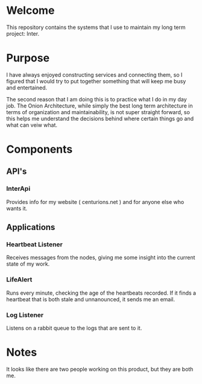 # Welcome

This repository contains the systems that I use to maintain my long term project: Inter.

# Purpose

I have always enjoyed constructing services and connecting them, so I figured that I would try to put together something that will keep me busy and entertained.

The second reason that I am doing this is to practice what I do in my day job.  The Onion Architecture, while simply the best long term architecture in terms of organization and maintainability, is not super straight forward, so this helps me understand the decisions behind where certain things go and what can veiw what.

# Components

## API's

### InterApi

Provides info for my website ( centurions.net ) and for anyone else who wants it.

## Applications

### Heartbeat Listener

Receives messages from the nodes, giving me some insight into the current state of my work.

### LifeAlert

Runs every minute, checking the age of the heartbeats recorded.  If it finds a heartbeat that is both stale and unnanounced, it sends me an email.

### Log Listener

Listens on a rabbit queue to the logs that are sent to it.


# Notes

It looks like there are two people working on this product, but they are both me.


